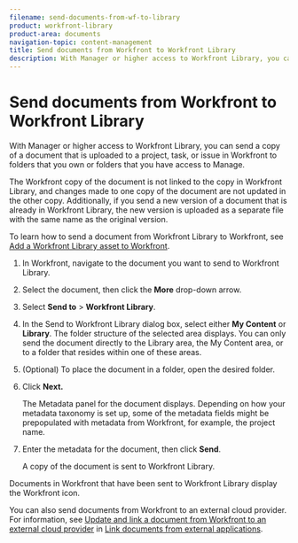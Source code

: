 ```yaml
---
filename: send-documents-from-wf-to-library
product: workfront-library
product-area: documents
navigation-topic: content-management
title: Send documents from Workfront to Workfront Library
description: With Manager or higher access to Workfront Library, you can send a copy of a document that is uploaded to a project, task, or issue in Workfront to folders that you own or folders that you have access to Manage.
---
```


# Send documents from Workfront to Workfront Library

With Manager or higher access to Workfront Library, you can send a copy of a document that is uploaded to a project, task, or issue in Workfront to folders that you own or folders that you have access to Manage.

The Workfront copy of the document is not linked to the copy in Workfront Library, and changes made to one copy of the document are not updated in the other copy. Additionally, if you send a new version of a document that is already in Workfront Library, the new version is uploaded as a separate file with the same name as the original version.

To learn how to send a document from Workfront Library to Workfront, see [Add a Workfront Library asset to Workfront](../../workfront-library/content-management/add-a-wf-library-asset.md).

1. In Workfront, navigate to the document you want to send to Workfront Library.
1. Select the document, then click the **More** drop-down arrow.
1. Select **Send to** > **Workfront Library**.
1. In the Send to Workfront Library dialog box, select either **My Content** or **Library**. The folder structure of the selected area displays. You can only send the document directly to the Library area, the My Content area, or to a folder that resides within one of these areas.
1. (Optional) To place the document in a folder, open the desired folder.
1. Click **Next.**

   The Metadata panel for the document displays. Depending on how your metadata taxonomy is set up, some of the metadata fields might be prepopulated with metadata from Workfront, for example, the project name.

1. Enter the metadata for the document, then click **Send**.

   A copy of the document is sent to Workfront Library.

Documents in Workfront that have been sent to Workfront Library display the Workfront icon.

You can also send documents from Workfront to an external cloud provider. For information, see [Update and link a document from Workfront to an external cloud provider](../../documents/adding-documents-to-workfront/link-documents-from-external-apps.md#sending-documents) in [Link documents from external applications](../../documents/adding-documents-to-workfront/link-documents-from-external-apps.md).
